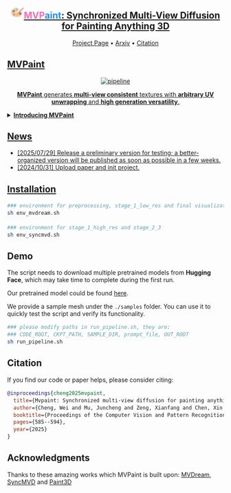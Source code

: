 

<div align="center">
    <h2> <img width="30" alt="pipeline" src="assets/logo.png"><a href="https://mvpaint.github.io"><span style="color: #FF69B4;">MVP</span><span style="color: #1E90FF;">aint</span>: Synchronized Multi-View Diffusion for Painting Anything 3D</a></h2>

<p align="center">
  <a href="https://mvpaint.github.io/">Project Page</a> •
  <a href="https://arxiv.org/abs/2411.02336">Arxiv</a> •
  <a href="#citation">Citation
</p>

</div>

## MVPaint

<div align="center">
<img width="720" alt="pipeline" src="assets/teaser-480p.gif">
<p><b>MVPaint</b> generates <b>multi-view consistent</b> textures with <b>arbitrary UV unwrapping</b> and <b>high generation versatility</b>.</p>
</div>


<details>
<summary><b>Introducing MVPaint</b></summary>
    <br></br>
    <div align="center">
    <img width="720" alt="pipeline" src="assets/pipeline.jpg">
    </div>
    <br></br>
    Texturing is a crucial step in the 3D asset production workflow, which enhances the visual appeal and diversity of 3D assets. Despite recent advancements in generation-based texturing, existing methods often yield subpar results, primarily due to local discontinuities, inconsistencies across multiple views, and their heavy dependence on UV unwrapping outcomes. To tackle these challenges, we propose a novel generation-refinement 3D texturing framework called <b>MVPaint</b>, which can generate high-resolution, seamless textures while emphasizing multi-view consistency. MVPaint mainly consists of three key modules. <b>1) Synchronized Multi-view Generation (SMG).</b> Given a 3D mesh model, MVPaint first simultaneously generates multi-view images by employing a SMG model, which leads to coarse texturing results with unpainted parts due to missing observations. <b>2) Spatial-aware 3D Inpainting (S3I).</b> To ensure complete 3D texturing, we introduce the S3I method, specifically designed to effectively texture previously unobserved areas. <b>3) UV Refinement (UVR).</b> Furthermore, MVPaint employs a UVR module to improve the texture quality in the UV space, which first performs a UV-space Super-Resolution, followed by a Spatial-aware Seam-Smoothing algorithm for revising spatial texturing discontinuities caused by UV unwrapping. Extensive experimental results demonstrate that MVPaint surpasses existing state-of-the-art methods. Notably, MVPaint could generate high-fidelity textures with minimal Janus issues and highly enhanced cross-view consistency.

</details>



## News

- [2025/07/29] Release a preliminary version for testing; a better-organized version will be published as soon as possible in a few weeks. 
- [2024/10/31] Upload paper and init project.


## Installation

``` bash
### environment for preprocessing, stage_1_low_res and final visualization
sh env_mvdream.sh 

### environment for stage_1_high_res and stage_2_3
sh env_syncmvd.sh 
```

## Demo
The script needs to download multiple pretrained models from **Hugging Face**, which may take time to complete during the first run.

Our pretrained model could be found <a href="https://www.dropbox.com/scl/fo/c7w4aldz60v22rvu911p1/AP1DbOdOhKmJfy2tVM_XKYc?rlkey=as0rok9eizfdjuxr4mamz1m0n&st=9nqhcmdm">here</a>.

We provide a sample mesh under the `./samples` folder. You can use it to quickly test the script and verify its functionality.

``` bash
### please modify paths in run_pipeline.sh, they are:
### CODE_ROOT, CKPT_PATH, SAMPLE_DIR, prompt_file, OUT_ROOT
sh run_pipeline.sh 
```

## Citation

If you find our code or paper helps, please consider citing:

```bibtex
@inproceedings{cheng2025mvpaint,
  title={Mvpaint: Synchronized multi-view diffusion for painting anything 3d},
  author={Cheng, Wei and Mu, Juncheng and Zeng, Xianfang and Chen, Xin and Pang, Anqi and Zhang, Chi and Wang, Zhibin and Fu, Bin and Yu, Gang and Liu, Ziwei and others},
  booktitle={Proceedings of the Computer Vision and Pattern Recognition Conference},
  pages={585--594},
  year={2025}
}
```

## Acknowledgments

Thanks to these amazing works which MVPaint is built upon: [MVDream](https://github.com/bytedance/MVDream), [SyncMVD](https://github.com/LIU-Yuxin/SyncMVD) and [Paint3D](https://github.com/OpenTexture/Paint3D)
